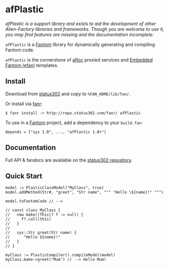 # afPlastic

*afPlastic is a support library and exists to aid the development of other Alien-Factory libraries and frameworks.
Though you are welcome to use it, you may find features are missing and the documentation incomplete.*

`afPlastic` is a [Fantom](http://fantom.org/) library for dynamically generating and compiling Fantom code.

`afPlastic` is the cornerstone of
[afIoc](http://repo.status302.com/doc/afIoc/#overview) proxied services and
[Embedded Fantom (efan)](http://repo.status302.com/doc/afEfan/#overview) templates.


## Install

Download from [status302](http://repo.status302.com/browse/afPlastic) and copy to `%FAN_HOME/lib/fan/`.

Or install via [fanr](http://fantom.org/doc/docFanr/Tool.html#install):

    $ fanr install -r http://repo.status302.com/fanr/ afPlastic

To use in a [Fantom](http://fantom.org/) project, add a dependency to your `build.fan`:

    depends = ["sys 1.0", ..., "afPlastic 1.0+"]



## Documentation

Full API & fandocs are available on the [status302 repository](http://repo.status302.com/doc/afPlastic/#overview).



## Quick Start

    model := PlasticClassModel("MyClass", true)
    model.addMethod(Str#, "greet", "Str name", """ "Hello \${name}!" """)

    model.toFantomCode // -->

    // const class MyClass {
    //   new make(|This|? f := null) {
    //     f?.call(this)
    //   }
    //
    //   sys::Str greet(Str name) {
    //      "Hello ${name}!"
    //   }
    // }
  
    myClass := PlasticCompiler().compileModel(model)
    myClass.make->greet("Mum") // --> Hello Mum!
